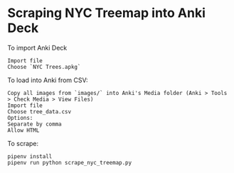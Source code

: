 # Scraping NYC Treemap into Anki Deck


To import Anki Deck
```
Import file
Choose `NYC Trees.apkg`
```

To load into Anki from CSV:
```
Copy all images from `images/` into Anki's Media folder (Anki > Tools > Check Media > View Files)
Import file
Choose tree_data.csv
Options:
Separate by comma
Allow HTML
```

To scrape:
```
pipenv install
pipenv run python scrape_nyc_treemap.py
```
